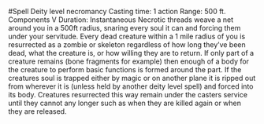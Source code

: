 #Spell
Deity level necromancy
Casting time: 1 action
Range: 500 ft.
Components V
Duration: Instantaneous
Necrotic threads weave a net around you in a 500ft radius, snaring every soul it can and forcing them under your servitude. Every dead creature within a 1 mile radius of you is resurrected as a zombie or skeleton regardless of how long they’ve been dead, what the creature is, or how willing they are to return. If only part of a creature remains (bone fragments for example) then enough of a body for the creature to perform basic functions is formed around the part. If the creatures soul is trapped either by magic or on another plane it is ripped out from wherever it is (unless held by another deity level spell) and forced into its body. Creatures resurrected this way remain under the casters service until they cannot any longer such as when they are killed again or when they are released.